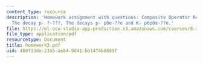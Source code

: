 ```yaml
---
content_type: resource
description: 'Homework assignment with questions: Composite Operator Renormalization,
  The decay p- ?-???, The decays p- p0e-??e and K- p0p0e-??e.'
file: https://ol-ocw-studio-app-production.s3.amazonaws.com/courses/8-325-relativistic-quantum-field-theory-iii-spring-2007/460f13de23a5ae849d41bb1474b8699f_homework3.pdf
file_type: application/pdf
resourcetype: Document
title: homework3.pdf
uid: 460f13de-23a5-ae84-9d41-bb1474b8699f
---
```

